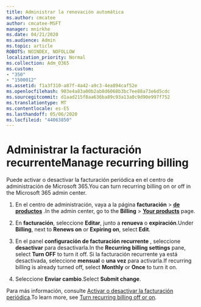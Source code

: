 ```yaml
---
title: Administrar la renovación automática
ms.author: cmcatee
author: cmcatee-MSFT
manager: mnirkhe
ms.date: 04/21/2020
ms.audience: Admin
ms.topic: article
ROBOTS: NOINDEX, NOFOLLOW
localization_priority: Normal
ms.collection: Adm_O365
ms.custom:
- "350"
- "1500012"
ms.assetid: f1a3f310-a87f-4a42-a9c3-4ea894caf52e
ms.openlocfilehash: 903e4a83a00b2ab8d6068b3bc7ee88a73e6d5cdc
ms.sourcegitcommit: d1aad215f8aa636ba89c93a13a0c9d90e997f752
ms.translationtype: MT
ms.contentlocale: es-ES
ms.lasthandoff: 05/06/2020
ms.locfileid: "44063850"
---
```

# <a name="manage-recurring-billing"></a><span data-ttu-id="34097-102">Administrar la facturación recurrente</span><span class="sxs-lookup"><span data-stu-id="34097-102">Manage recurring billing</span></span>

<span data-ttu-id="34097-103">Puede activar o desactivar la facturación periódica en el centro de administración de Microsoft 365.</span><span class="sxs-lookup"><span data-stu-id="34097-103">You can turn recurring billing on or off in the Microsoft 365 admin center.</span></span>
  
1. <span data-ttu-id="34097-104">En el centro de administración, vaya a la página **facturación** \> **[de productos](https://go.microsoft.com/fwlink/p/?linkid=842054)** .</span><span class="sxs-lookup"><span data-stu-id="34097-104">In the admin center, go to the **Billing** \> **[Your products](https://go.microsoft.com/fwlink/p/?linkid=842054)** page.</span></span>

2. <span data-ttu-id="34097-105">En **facturación**, seleccione **Editar**, junto a **renueva** o **expiración**.</span><span class="sxs-lookup"><span data-stu-id="34097-105">Under **Billing**, next to **Renews on** or **Expiring on**, select **Edit**.</span></span>

3. <span data-ttu-id="34097-106">En el panel **configuración de facturación recurrente** , seleccione **desactivar** para desactivarla.</span><span class="sxs-lookup"><span data-stu-id="34097-106">In the **Recurring billing settings** pane, select **Turn OFF** to turn it off.</span></span> <span data-ttu-id="34097-107">Si la facturación recurrente ya está desactivada, seleccione **mensual** o **una vez** para activarla.</span><span class="sxs-lookup"><span data-stu-id="34097-107">If recurring billing is already turned off, select **Monthly** or **Once** to turn it on.</span></span>

4. <span data-ttu-id="34097-108">Seleccione **Enviar cambio**.</span><span class="sxs-lookup"><span data-stu-id="34097-108">Select **Submit change**.</span></span>

<span data-ttu-id="34097-109">Para más información, consulte [Activar o desactivar la facturación periódica](https://docs.microsoft.com/microsoft-365/commerce/subscriptions/renew-your-subscription#turn-recurring-billing-off-or-on).</span><span class="sxs-lookup"><span data-stu-id="34097-109">To learn more, see [Turn recurring billing off or on](https://docs.microsoft.com/microsoft-365/commerce/subscriptions/renew-your-subscription#turn-recurring-billing-off-or-on).</span></span>